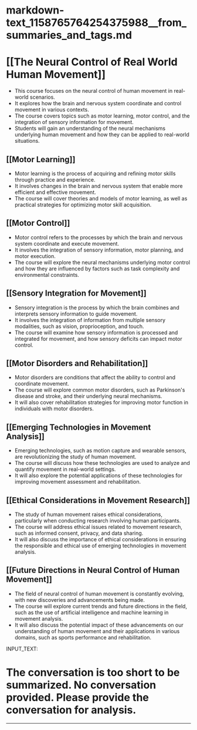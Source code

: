 # markdown-text_1158765764254375988__from_summaries_and_tags.md

# [[The Neural Control of Real World Human Movement]]
- This course focuses on the neural control of human movement in real-world scenarios.
- It explores how the brain and nervous system coordinate and control movement in various contexts.
- The course covers topics such as motor learning, motor control, and the integration of sensory information for movement.
- Students will gain an understanding of the neural mechanisms underlying human movement and how they can be applied to real-world situations.

## [[Motor Learning]]
- Motor learning is the process of acquiring and refining motor skills through practice and experience.
- It involves changes in the brain and nervous system that enable more efficient and effective movement.
- The course will cover theories and models of motor learning, as well as practical strategies for optimizing motor skill acquisition.

## [[Motor Control]]
- Motor control refers to the processes by which the brain and nervous system coordinate and execute movement.
- It involves the integration of sensory information, motor planning, and motor execution.
- The course will explore the neural mechanisms underlying motor control and how they are influenced by factors such as task complexity and environmental constraints.

## [[Sensory Integration for Movement]]
- Sensory integration is the process by which the brain combines and interprets sensory information to guide movement.
- It involves the integration of information from multiple sensory modalities, such as vision, proprioception, and touch.
- The course will examine how sensory information is processed and integrated for movement, and how sensory deficits can impact motor control.

## [[Motor Disorders and Rehabilitation]]
- Motor disorders are conditions that affect the ability to control and coordinate movement.
- The course will explore common motor disorders, such as Parkinson's disease and stroke, and their underlying neural mechanisms.
- It will also cover rehabilitation strategies for improving motor function in individuals with motor disorders.

## [[Emerging Technologies in Movement Analysis]]
- Emerging technologies, such as motion capture and wearable sensors, are revolutionizing the study of human movement.
- The course will discuss how these technologies are used to analyze and quantify movement in real-world settings.
- It will also explore the potential applications of these technologies for improving movement assessment and rehabilitation.

## [[Ethical Considerations in Movement Research]]
- The study of human movement raises ethical considerations, particularly when conducting research involving human participants.
- The course will address ethical issues related to movement research, such as informed consent, privacy, and data sharing.
- It will also discuss the importance of ethical considerations in ensuring the responsible and ethical use of emerging technologies in movement analysis.

## [[Future Directions in Neural Control of Human Movement]]
- The field of neural control of human movement is constantly evolving, with new discoveries and advancements being made.
- The course will explore current trends and future directions in the field, such as the use of artificial intelligence and machine learning in movement analysis.
- It will also discuss the potential impact of these advancements on our understanding of human movement and their applications in various domains, such as sports performance and rehabilitation.

INPUT_TEXT:



The conversation is too short to be summarized.
No conversation provided. Please provide the conversation for analysis.
==========





___


